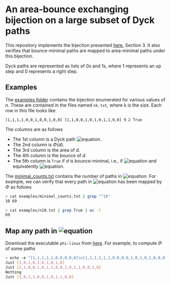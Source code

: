 # An area-bounce exchanging bijection on a large subset of Dyck paths

This repository implements the bijection presented [here](https://arxiv.org/abs/2401.14668), Section 3. It also verifies that bounce-minimal paths are mapped to area-minimal paths under this bijection.

Dyck paths are represented as lists of 0s and 1s, where 1 represents an up step and 0 represents a right step.

## Examples
The [examples folder](https://github.com/nanonaren/qtcatalan-bijection/tree/main/examples) contains the bijection enumerated for various values of $n$. These are contained in the files named `nk.txt`, where k is the size. Each row in this file looks like

```
[1,1,1,1,0,0,1,0,0,1,0,0] [1,1,0,0,1,0,1,0,1,1,0,0] 9 2 True
```
The columns are as follows
* The 1st column is a Dyck path ![equation](https://latex.codecogs.com/svg.image?d\in\mathcal{AF}_n).
* The 2nd column is $\Phi(d)$.
* The 3rd column is the area of $d$.
* The 4th column is the bounce of $d$.
* The 5th column is `True` if $d$ is bounce-minimal, i.e., if ![equation](https://latex.codecogs.com/svg.image?d\in\mathcal{B}(10)) and equivalently ![equation](https://latex.codecogs.com/svg.image?\Phi(d)\in\mathcal{A}_n).

The [minimal_counts.txt](https://github.com/nanonaren/qtcatalan-bijection/blob/main/examples/minimal_counts.txt) contains the number of paths in ![equation](https://latex.codecogs.com/svg.image?\mathcal{B}(n)). For example, we can verify that every path in ![equation](https://latex.codecogs.com/svg.image?\mathcal{B}(10)) has been mapped by $\Phi$ as follows

```bash
> cat examples/minimal_counts.txt | grep "^10"
10 69

> cat examples/n10.txt | grep True | wc -l
69
```

## Map any path in ![equation](https://latex.codecogs.com/svg.image?\mathcal{AF}_n)

Download the executable `phi-linux` from [here](https://github.com/nanonaren/qtcatalan-bijection/releases/tag/v0.1.1). For example, to compute $\Phi$ of some paths

```bash
> echo -e "[1,1,1,1,1,0,0,0,0,0]\n[1,1,1,1,1,1,0,0,0,0,1,0,1,0,1,0,0,0]\n[1,1,1,0,1,0,1,0,1,0,1,0,0,0]\n[1,1,1,1,0,0,1,0,1,0,0,0]" | ./phi-linux
Just [1,0,1,0,1,0,1,0,1,0]
Just [1,1,0,0,1,0,1,1,0,0,1,0,1,1,0,0,1,0]
Nothing
Just [1,0,1,1,0,0,1,0,1,1,0,0]
```
